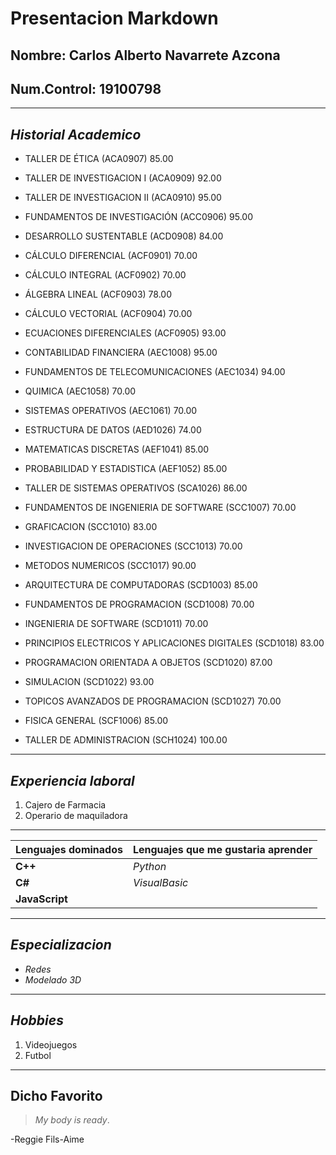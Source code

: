 # **Presentacion Markdown**

## Nombre: Carlos Alberto Navarrete Azcona

## Num.Control: 19100798

________________________________________

## ***Historial Academico***

+ TALLER DE ÉTICA (ACA0907)   85.00

+ TALLER DE INVESTIGACION I (ACA0909)   92.00
  
+ TALLER DE INVESTIGACION II (ACA0910)   95.00

+ FUNDAMENTOS DE INVESTIGACIÓN (ACC0906)   95.00

+ DESARROLLO SUSTENTABLE (ACD0908) 84.00

+ CÁLCULO DIFERENCIAL (ACF0901) 70.00

+ CÁLCULO INTEGRAL (ACF0902) 70.00

+ ÁLGEBRA LINEAL (ACF0903) 78.00

+ CÁLCULO VECTORIAL (ACF0904) 70.00

+ ECUACIONES DIFERENCIALES (ACF0905) 93.00

+ CONTABILIDAD FINANCIERA (AEC1008) 95.00

+ FUNDAMENTOS DE TELECOMUNICACIONES (AEC1034) 94.00

+ QUIMICA (AEC1058) 70.00

+ SISTEMAS OPERATIVOS (AEC1061) 70.00

+ ESTRUCTURA DE DATOS (AED1026) 74.00

+ MATEMATICAS DISCRETAS (AEF1041) 85.00

+ PROBABILIDAD Y ESTADISTICA (AEF1052) 85.00

+ TALLER DE SISTEMAS OPERATIVOS (SCA1026) 86.00

+ FUNDAMENTOS DE INGENIERIA DE SOFTWARE (SCC1007) 70.00

+ GRAFICACION (SCC1010) 83.00

+ INVESTIGACION DE OPERACIONES (SCC1013) 70.00

+ METODOS NUMERICOS (SCC1017) 90.00

+ ARQUITECTURA DE COMPUTADORAS (SCD1003) 85.00

+ FUNDAMENTOS DE PROGRAMACION (SCD1008) 70.00

+ INGENIERIA DE SOFTWARE (SCD1011) 70.00

+ PRINCIPIOS ELECTRICOS Y APLICACIONES DIGITALES (SCD1018) 83.00

+ PROGRAMACION ORIENTADA A OBJETOS (SCD1020) 87.00
+ SIMULACION (SCD1022) 93.00

+ TOPICOS AVANZADOS DE PROGRAMACION (SCD1027) 70.00

+ FISICA GENERAL (SCF1006) 85.00

+ TALLER DE ADMINISTRACION (SCH1024) 100.00

________________________________________

## ***Experiencia laboral***

1. Cajero de Farmacia
2. Operario de maquiladora

________________________________________

|**Lenguajes dominados** | **Lenguajes que me gustaria aprender**|
|----------------------|-------------------------------------|
|**C++** | *Python*|
|**C#**  | *VisualBasic*|
|**JavaScript** |         |
________________________________________

## ***Especializacion***

+ *Redes*
+ *Modelado 3D*

________________________________________

## ***Hobbies***

1. Videojuegos
2. Futbol

________________________________________

## **Dicho Favorito**

> *My body is ready*.

-Reggie Fils-Aime
